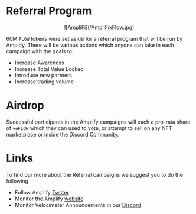 # Referral Program

<div align="center">
![AmpliFi](/AmpliFixFlow.jpg)
</div>

60M `FLOW` tokens were set aside for a referral program that will be run by Amplify. There will be various actions which anyone can take in each campaign with the goals to: 
* Increase Awareness
* Increase Total Value Locked
* Introduce new partners
* Increase trading volume

# Airdrop

Successful participants in the Amplify campaigns will each a pro-rata share of `veFLOW` which they can used to vote, or attempt to sell on any NFT marketplace or inside the Discord Community.

# Links

To find our more about the Referral campaigns we suggest you to do the following

* Follow Amplify [Twitter](https://twitter.com/AmpliFiDAO)
* Monitor the Amplify [website](https://app.amplifi.gg/#/)
* Monitor Velocimeter Announcements in our [Discord](https://discord.gg/qpue2s6VfJ)
